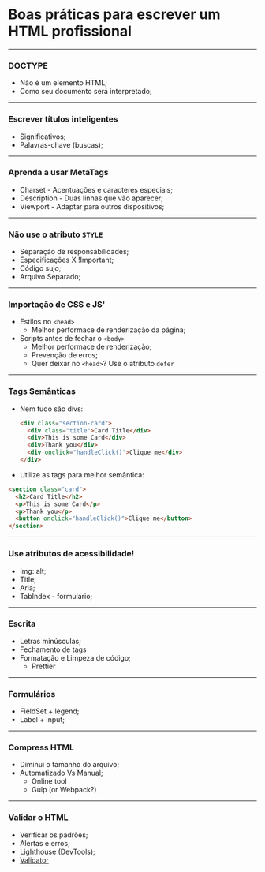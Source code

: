 # Boas práticas para escrever um HTML profissional

---

### DOCTYPE

- Não é um elemento HTML;
- Como seu documento será interpretado;

---

### Escrever títulos inteligentes

- Significativos;
- Palavras-chave (buscas);

---

### Aprenda a usar MetaTags

- Charset - Acentuações e caracteres especiais;
- Description - Duas linhas que vão aparecer;
- Viewport - Adaptar para outros dispositivos;

---

### Não use o atributo `STYLE`

- Separação de responsabilidades;
- Especificações X !Important;
- Código sujo;
- Arquivo Separado;

---

### Importação de CSS e JS'

- Estilos no `<head>`
  - Melhor performace de renderização da página;
- Scripts antes de fechar o `<body>`
  - Melhor performace de renderização;
  - Prevenção de erros;
  - Quer deixar no `<head>`? Use o atributo `defer`

---

### Tags Semânticas

- Nem tudo são divs:

  ```html
  <div class="section-card">
    <div class="title">Card Title</div>
    <div>This is some Card</div>
    <div>Thank you</div>
    <div onclick="handleClick()">Clique me</div>
  </div>
  ```

- Utilize as tags para melhor semântica:

```html
<section class="card">
  <h2>Card Title</h2>
  <p>This is some Card</p>
  <p>Thank you</p>
  <button onclick="handleClick()">Clique me</button>
</section>
```

---

### Use atributos de acessibilidade!

- Img: alt;
- Title;
- Aria;
- TabIndex - formulário;

---

### Escrita

- Letras minúsculas;
- Fechamento de tags
- Formatação e Limpeza de código;
  - Prettier

---

### Formulários

- FieldSet + legend;
- Label + input;

---

### Compress HTML

- Diminui o tamanho do arquivo;
- Automatizado Vs Manual;
  - Online tool
  - Gulp (or Webpack?)

---

### Validar o HTML

- Verificar os padrões;
- Alertas e erros;
- Lighthouse (DevTools);
- [Validator](https://validator.w3.org/)
